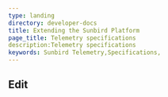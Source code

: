 ```yaml
---
type: landing
directory: developer-docs
title: Extending the Sunbird Platform
page_title: Telemetry specifications
description:Telemetry specifications
keywords: Sunbird Telemetry,Specifications, 
---
```

## Edit 
